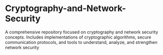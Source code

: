 # Cryptography-and-Network-Security
A comprehensive repository focused on cryptography and network security concepts. Includes implementations of cryptographic algorithms, secure communication protocols, and tools to understand, analyze, and strengthen network security
